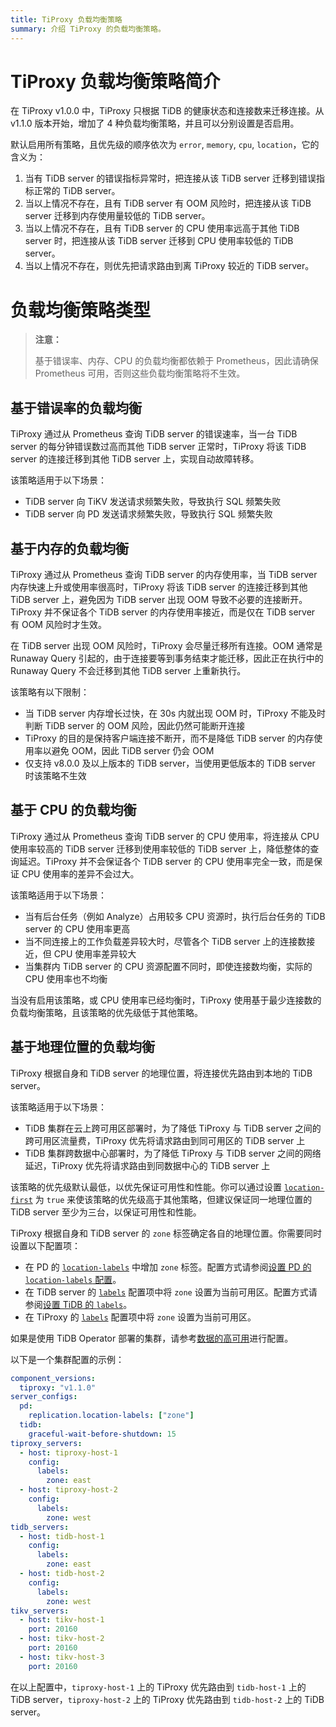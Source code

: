 ```yaml
---
title: TiProxy 负载均衡策略
summary: 介绍 TiProxy 的负载均衡策略。
---
```


# TiProxy 负载均衡策略简介

在 TiProxy v1.0.0 中，TiProxy 只根据 TiDB 的健康状态和连接数来迁移连接。从 v1.1.0 版本开始，增加了 4 种负载均衡策略，并且可以分别设置是否启用。

默认启用所有策略，且优先级的顺序依次为 `error`, `memory`, `cpu`, `location`，它的含义为：

1. 当有 TiDB server 的错误指标异常时，把连接从该 TiDB server 迁移到错误指标正常的 TiDB server。
2. 当以上情况不存在，且有 TiDB server 有 OOM 风险时，把连接从该 TiDB server 迁移到内存使用量较低的 TiDB server。
3. 当以上情况不存在，且有 TiDB server 的 CPU 使用率远高于其他 TiDB server 时，把连接从该 TiDB server 迁移到 CPU 使用率较低的 TiDB server。
4. 当以上情况不存在，则优先把请求路由到离 TiProxy 较近的 TiDB server。

# 负载均衡策略类型

> **注意：**
>
> 基于错误率、内存、CPU 的负载均衡都依赖于 Prometheus，因此请确保 Prometheus 可用，否则这些负载均衡策略将不生效。

## 基于错误率的负载均衡

TiProxy 通过从 Prometheus 查询 TiDB server 的错误速率，当一台 TiDB server 的每分钟错误数过高而其他 TiDB server 正常时，TiProxy 将该 TiDB server 的连接迁移到其他 TiDB server 上，实现自动故障转移。

该策略适用于以下场景：

- TiDB server 向 TiKV 发送请求频繁失败，导致执行 SQL 频繁失败
- TiDB server 向 PD 发送请求频繁失败，导致执行 SQL 频繁失败

## 基于内存的负载均衡

TiProxy 通过从 Prometheus 查询 TiDB server 的内存使用率，当 TiDB server 内存快速上升或使用率很高时，TiProxy 将该 TiDB server 的连接迁移到其他 TiDB server 上，避免因为 TiDB server 出现 OOM 导致不必要的连接断开。TiProxy 并不保证各个 TiDB server 的内存使用率接近，而是仅在 TiDB server 有 OOM 风险时才生效。

在 TiDB server 出现 OOM 风险时，TiProxy 会尽量迁移所有连接。OOM 通常是 Runaway Query 引起的，由于连接要等到事务结束才能迁移，因此正在执行中的 Runaway Query 不会迁移到其他 TiDB server 上重新执行。

该策略有以下限制：

- 当 TiDB server 内存增长过快，在 30s 内就出现 OOM 时，TiProxy 不能及时判断 TiDB server 的 OOM 风险，因此仍然可能断开连接
- TiProxy 的目的是保持客户端连接不断开，而不是降低 TiDB server 的内存使用率以避免 OOM，因此 TiDB server 仍会 OOM
- 仅支持 v8.0.0 及以上版本的 TiDB server，当使用更低版本的 TiDB server 时该策略不生效

## 基于 CPU 的负载均衡

TiProxy 通过从 Prometheus 查询 TiDB server 的 CPU 使用率，将连接从 CPU 使用率较高的 TiDB server 迁移到使用率较低的 TiDB server 上，降低整体的查询延迟。TiProxy 并不会保证各个 TiDB server 的 CPU 使用率完全一致，而是保证 CPU 使用率的差异不会过大。

该策略适用于以下场景：

- 当有后台任务（例如 Analyze）占用较多 CPU 资源时，执行后台任务的 TiDB server 的 CPU 使用率更高
- 当不同连接上的工作负载差异较大时，尽管各个 TiDB server 上的连接数接近，但 CPU 使用率差异较大
- 当集群内 TiDB server 的 CPU 资源配置不同时，即使连接数均衡，实际的 CPU 使用率也不均衡

当没有启用该策略，或 CPU 使用率已经均衡时，TiProxy 使用基于最少连接数的负载均衡策略，且该策略的优先级低于其他策略。

## 基于地理位置的负载均衡

TiProxy 根据自身和 TiDB server 的地理位置，将连接优先路由到本地的 TiDB server。

该策略适用于以下场景：

- TiDB 集群在云上跨可用区部署时，为了降低 TiProxy 与 TiDB server 之间的跨可用区流量费，TiProxy 优先将请求路由到同可用区的 TiDB server 上
- TiDB 集群跨数据中心部署时，为了降低 TiProxy 与 TiDB server 之间的网络延迟，TiProxy 优先将请求路由到同数据中心的 TiDB server 上

该策略的优先级默认最低，以优先保证可用性和性能。你可以通过设置 [`location-first`](/tiproxy/tiproxy-configuration.md#location-first) 为 `true` 来使该策略的优先级高于其他策略，但建议保证同一地理位置的 TiDB server 至少为三台，以保证可用性和性能。

TiProxy 根据自身和 TiDB server 的 `zone` 标签确定各自的地理位置。你需要同时设置以下配置项：

- 在 PD 的 [`location-labels`](/pd-configuration-file.md#location-labels) 中增加 `zone` 标签。配置方式请参阅[设置 PD 的 `location-labels` 配置](/schedule-replicas-by-topology-labels.md#设置-pd-的-location-labels-配置)。
- 在 TiDB server 的 [`labels`](/tidb-configuration-file.md#labels) 配置项中将 `zone` 设置为当前可用区。配置方式请参阅[设置 TiDB 的 `labels`](/schedule-replicas-by-topology-labels.md#设置-tidb-的-labels可选)。
- 在 TiProxy 的 [`labels`](/tiproxy/tiproxy-configuration.md#labels) 配置项中将 `zone` 设置为当前可用区。

如果是使用 TiDB Operator 部署的集群，请参考[数据的高可用](https://docs.pingcap.com/zh/tidb-in-kubernetes/stable/configure-a-tidb-cluster#数据的高可用)进行配置。

以下是一个集群配置的示例：

```yaml
component_versions:
  tiproxy: "v1.1.0"
server_configs:
  pd:
    replication.location-labels: ["zone"]
  tidb:
    graceful-wait-before-shutdown: 15
tiproxy_servers:
  - host: tiproxy-host-1
    config:
      labels:
        zone: east
  - host: tiproxy-host-2
    config:
      labels:
        zone: west
tidb_servers:
  - host: tidb-host-1
    config:
      labels:
        zone: east
  - host: tidb-host-2
    config:
      labels:
        zone: west
tikv_servers:
  - host: tikv-host-1
    port: 20160
  - host: tikv-host-2
    port: 20160
  - host: tikv-host-3
    port: 20160
```

在以上配置中，`tiproxy-host-1` 上的 TiProxy 优先路由到 `tidb-host-1` 上的 TiDB server，`tiproxy-host-2` 上的 TiProxy 优先路由到 `tidb-host-2` 上的 TiDB server。